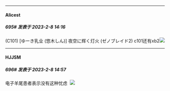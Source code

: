 
*****

####  Alicest  
##### 695#       发表于 2023-2-8 14:16

(C101) [ゆーき乳业 (悠木しん)] 夜空に辉く灯火 (ゼノブレイド2)
c101还有xb2<img src="https://static.saraba1st.com/image/smiley/face2017/081.png" referrerpolicy="no-referrer">


*****

####  HJJSM  
##### 696#       发表于 2023-2-8 14:57

电子羊尾患者表示没有这种忧虑  <img src="https://static.saraba1st.com/image/smiley/face2017/067.png" referrerpolicy="no-referrer">

